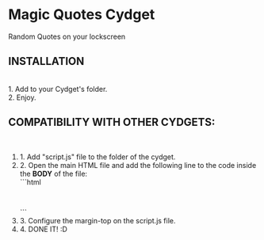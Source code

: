 <h1>Magic Quotes Cydget</h1>
Random Quotes on your lockscreen<br>

<h2>INSTALLATION</h2><br>
1. Add to your Cydget's folder. <br>
2. Enjoy.<br>

<h2>COMPATIBILITY WITH OTHER CYDGETS:</h2><br>
<ol>
<li>1. Add "script.js" file to the folder of the cydget.</li>
<li>2. Open the main HTML file and add the following line to the code inside the <b>BODY</b> of the file:<br>
	```html   <pre> <script src="script.js" type="text/javascript"></script></pre>```</li>
<li>3. Configure the margin-top on the script.js file.</li>
<li>4. DONE IT! :D</li></ol>
